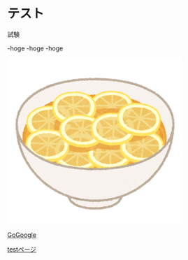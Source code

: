 # テスト 

試験

-hoge
-hoge
-hoge

![説明文](food_ra-men_lemon.png  "ポップアップ文字") 

 [GoGoogle](https://www.google.co.jp/) 
 

[testページ](./test.html) 
